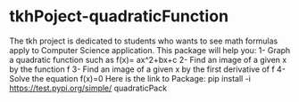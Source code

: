 # tkhPoject-quadraticFunction
The tkh project is dedicated to students who wants to see math formulas apply to Computer Science application. 
This package will help you:
  1- Graph a quadratic function such as f(x)= ax^2+bx+c
  2- Find an image of a given x by the function f
  3- Find an image of a given x by the first derivative of f
  4- Solve the equation f(x)=0 
Here is the link to Package:
pip install -i https://test.pypi.org/simple/ quadraticPack
